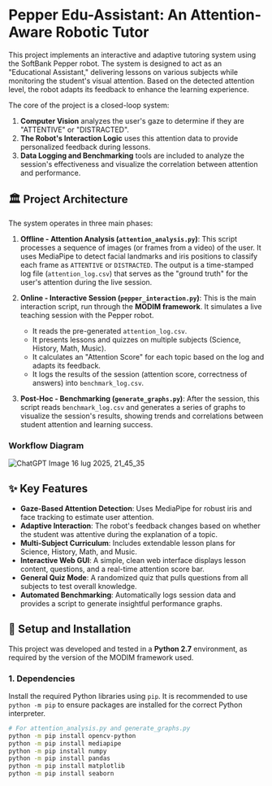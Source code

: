 # Pepper Edu-Assistant: An Attention-Aware Robotic Tutor

This project implements an interactive and adaptive tutoring system using the SoftBank Pepper robot. The system is designed to act as an "Educational Assistant," delivering lessons on various subjects while monitoring the student's visual attention. Based on the detected attention level, the robot adapts its feedback to enhance the learning experience.

The core of the project is a closed-loop system:
1.  **Computer Vision** analyzes the user's gaze to determine if they are "ATTENTIVE" or "DISTRACTED".
2.  **The Robot's Interaction Logic** uses this attention data to provide personalized feedback during lessons.
3.  **Data Logging and Benchmarking** tools are included to analyze the session's effectiveness and visualize the correlation between attention and performance.

## 🏛️ Project Architecture

The system operates in three main phases:

1.  **Offline - Attention Analysis (`attention_analysis.py`)**:
    This script processes a sequence of images (or frames from a video) of the user. It uses MediaPipe to detect facial landmarks and iris positions to classify each frame as `ATTENTIVE` or `DISTRACTED`. The output is a time-stamped log file (`attention_log.csv`) that serves as the "ground truth" for the user's attention during the live session.

2.  **Online - Interactive Session (`pepper_interaction.py`)**:
    This is the main interaction script, run through the **MODIM framework**. It simulates a live teaching session with the Pepper robot.
    - It reads the pre-generated `attention_log.csv`.
    - It presents lessons and quizzes on multiple subjects (Science, History, Math, Music).
    - It calculates an "Attention Score" for each topic based on the log and adapts its feedback.
    - It logs the results of the session (attention score, correctness of answers) into `benchmark_log.csv`.

3.  **Post-Hoc - Benchmarking (`generate_graphs.py`)**:
    After the session, this script reads `benchmark_log.csv` and generates a series of graphs to visualize the session's results, showing trends and correlations between student attention and learning success.

### Workflow Diagram

![ChatGPT Image 16 lug 2025, 21_45_35](https://github.com/user-attachments/assets/34a10666-f64c-44c3-9e46-bf731d526776)


## ✨ Key Features

-   **Gaze-Based Attention Detection**: Uses MediaPipe for robust iris and face tracking to estimate user attention.
-   **Adaptive Interaction**: The robot's feedback changes based on whether the student was attentive during the explanation of a topic.
-   **Multi-Subject Curriculum**: Includes extendable lesson plans for Science, History, Math, and Music.
-   **Interactive Web GUI**: A simple, clean web interface displays lesson content, questions, and a real-time attention score bar.
-   **General Quiz Mode**: A randomized quiz that pulls questions from all subjects to test overall knowledge.
-   **Automated Benchmarking**: Automatically logs session data and provides a script to generate insightful performance graphs.

## 🔧 Setup and Installation

This project was developed and tested in a **Python 2.7** environment, as required by the version of the MODIM framework used.

### 1. Dependencies
Install the required Python libraries using `pip`. It is recommended to use `python -m pip` to ensure packages are installed for the correct Python interpreter.

```bash
# For attention_analysis.py and generate_graphs.py
python -m pip install opencv-python
python -m pip install mediapipe
python -m pip install numpy
python -m pip install pandas
python -m pip install matplotlib
python -m pip install seaborn
